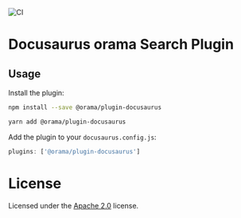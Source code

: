 ![CI](https://github.com/orama/plugin-docusaurus/actions/workflows/ci.yml/badge.svg?event=push)

# Docusaurus orama Search Plugin

## Usage

Install the plugin:

```bash
npm install --save @orama/plugin-docusaurus
```

```bash
yarn add @orama/plugin-docusaurus
```

Add the plugin to your `docusaurus.config.js`:

```js
plugins: ['@orama/plugin-docusaurus']
```

# License

Licensed under the [Apache 2.0](/LICENSE.md) license.
